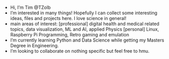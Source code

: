 - Hi, I’m Tim @TZolb
- I’m interested in many things! Hopefully I can collect some interesting ideas, files and projects here. I love science in general!
- main areas of interest: 
  [professional] digital health and medical related topics, data visualization, ML and AI, applied Physics
  [personal] Linux, Raspberry Pi Programming, Retro gaming and emulation
- I’m currently learning Python and Data Science while getting my Masters Degree in Engineering.
- I’m looking to collaborate on nothing specific but feel free to hmu.

<!---
TZolb/TZolb is a ✨ special ✨ repository because its `README.md` (this file) appears on your GitHub profile.
You can click the Preview link to take a look at your changes.
--->
